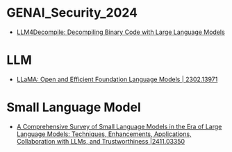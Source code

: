 # GENAI_Security_2024
- [LLM4Decompile: Decompiling Binary Code with Large Language Models](https://arxiv.org/abs/2403.05286)

# LLM
- [LLaMA: Open and Efficient Foundation Language Models | 2302.13971](https://arxiv.org/pdf/2302.13971)
# Small Language Model
- [A Comprehensive Survey of Small Language Models in the Era of Large Language Models: Techniques, Enhancements, Applications, Collaboration with LLMs, and Trustworthiness |2411.03350](https://arxiv.org/abs/2411.03350)

